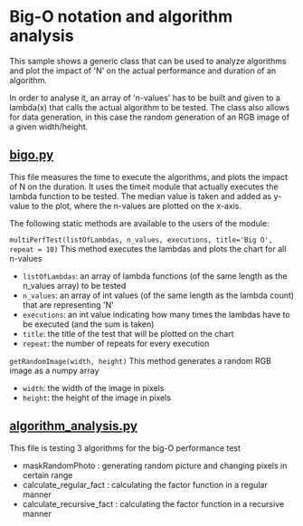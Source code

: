 # Big-O notation and algorithm analysis

This sample shows a generic class that can be used to analyze algorithms and plot the impact of 'N' on the actual performance and duration of an algorithm.

In order to analyse it, an array of 'n-values' has to be built and given to a lambda(x) that calls the actual algorithm to be tested.  The class also allows for data generation, in this case the random generation of an RGB image of a given width/height.

## [bigo.py](../src/algorithms/03-big-o-notation/bigo.py)

This file measures the time to execute the algorithms, and plots the impact of N on the duration.  It uses the timeit module that actually executes the lambda function to be tested.  The median value is taken and added as y-value to the plot, where the n-values are plotted on the x-axis.

The following static methods are available to the users of the module:

`multiPerfTest(listOfLambdas, n_values, executions, title='Big O', repeat = 10)`
This method executes the lambdas and plots the chart for all n-values

- `listOfLambdas`: an array of lambda functions (of the same length as the n_values array) to be tested
- `n_values`: an array of int values (of the same length as the lambda count) that are representing 'N' 
- `executions`: an int value indicating how many times the lambdas have to be executed (and the sum is taken)
- `title`: the title of the test that will be plotted on the chart
- `repeat`: the number of repeats for every execution

`getRandomImage(width, height)`
This method generates a random RGB image as a numpy array

- `width`: the width of the image in pixels
- `height`: the height of the image in pixels

## [algorithm_analysis.py](../src/algorithms/03-big-o-notation/algorithm_analysis.py)

This file is testing 3 algorithms for the big-O performance test

- maskRandomPhoto : generating random picture and changing pixels in certain range
- calculate_regular_fact : calculating the factor function in a regular manner
- calculate_recursive_fact : calculating the factor function in a recursive manner